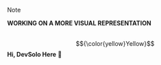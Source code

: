 
> [!NOTE]
**WORKING ON A MORE VISUAL REPRESENTATION**
<br/>
<br/>

$${\color{yellow}Yellow}$$**Hi, DevSolo Here** 👋

